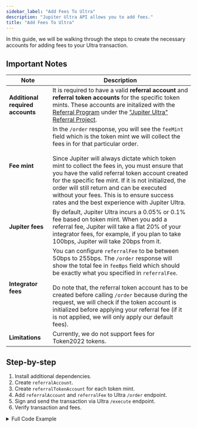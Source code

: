 ```yaml
---
sidebar_label: "Add Fees To Ultra"
description: "Jupiter Ultra API allows you to add fees."
title: "Add Fees To Ultra"
---
```


<head>
    <title>Add Fees To Ultra</title>
    <meta name="twitter:card" content="summary" />
</head>

In this guide, we will be walking through the steps to create the necessary accounts for adding fees to your Ultra transaction.

## Important Notes

| Note | Description |
| --- | --- |
| **Additional required accounts** | It is required to have a valid **referral account** and **referral token accounts** for the specific token mints. These accounts are initalized with the [Referral Program](https://github.com/TeamRaccoons/referral) under the ["Jupiter Ultra" Referral Project](https://solscan.io/account/DkiqsTrw1u1bYFumumC7sCG2S8K25qc2vemJFHyW2wJc). |
| **Fee mint** | In the `/order` response, you will see the `feeMint` field which is the token mint we will collect the fees in for that particular order.<br /><br />Since Jupiter will always dictate which token mint to collect the fees in, you must ensure that you have the valid referral token account created for the specific fee mint. If it is not initialized, the order will still return and can be executed without your fees. This is to ensure success rates and the best experience with Jupiter Ultra. |
| **Jupiter fees** | By default, Jupiter Ultra incurs a 0.05% or 0.1% fee based on token mint. When you add a referral fee, Jupiter will take a flat 20% of your integrator fees, for example, if you plan to take 100bps, Jupiter will take 20bps from it. |
| **Integrator fees** | You can configure `referralFee` to be between 50bps to 255bps. The `/order` response will show the total fee in `feeBps` field which should be exactly what you specified in `referralFee`.<br /><br />Do note that, the referral token account has to be created before calling `/order` because during the request, we will check if the token account is initialized before applying your referral fee (if it is not applied, we will only apply our default fees). |
| **Limitations** | Currently, we do not support fees for Token2022 tokens. |

## Step-by-step

1. Install additional dependencies.
2. Create `referralAccount`.
3. Create `referralTokenAccount` for each token mint.
4. Add `referralAccount` and `referralFee` to Ultra `/order` endpoint.
5. Sign and send the transaction via Ultra `/execute` endpoint.
6. Verify transaction and fees.

<details>
    <summary>
        Full Code Example
    </summary>
```ts
import { ReferralProvider } from "@jup-ag/referral-sdk";
import { Connection, Keypair, PublicKey, sendAndConfirmTransaction, sendAndConfirmRawTransaction } from "@solana/web3.js";
import fs from 'fs';

const connection = new Connection("https://api.mainnet-beta.solana.com");
const privateKeyArray = JSON.parse(fs.readFileSync('/Path/to/.config/solana/id.json', 'utf8').trim());
const wallet = Keypair.fromSecretKey(new Uint8Array(privateKeyArray));

const provider = new ReferralProvider(connection);
const projectPubKey = new PublicKey('DkiqsTrw1u1bYFumumC7sCG2S8K25qc2vemJFHyW2wJc');

async function initReferralAccount() {
  const referralAccountKeypair = Keypair.generate(); // generate a new referral account

  const transaction = await provider.initializeReferralAccountWithName({
    payerPubKey: wallet.publicKey,
    partnerPubKey: wallet.publicKey,
    projectPubKey: projectPubKey,
    referralAccountPubKey: referralAccountKeypair.publicKey,
    name: "insert-name-here",
  });

  const referralAccount = await connection.getAccountInfo(
    referralAccountKeypair.publicKey,
  );

  if (!referralAccount) {
    const signature = await sendAndConfirmTransaction(connection, transaction.tx, [wallet]);
    console.log('signature:', `https://solscan.io/tx/${signature}`);
    console.log('created referralAccountPubkey:', referralAccountKeypair.publicKey.toBase58());
  } else {
    console.log(
      `referralAccount ${referralAccountKeypair.publicKey.toBase58()} already exists`,
    );
  }
}

async function initReferralTokenAccount() {
  const mint = new PublicKey("So11111111111111111111111111111111111111112"); // the token mint you want to collect fees in
  
  const transaction = await provider.initializeReferralTokenAccountV2({
    payerPubKey: wallet.publicKey,
    referralAccountPubKey: new PublicKey("insert-referral-account-pubkey-here"), // you get this from the initReferralAccount function
    mint,
  });
  
    const referralTokenAccount = await connection.getAccountInfo(
      transaction.tokenAccount,
    );
  
    if (!referralTokenAccount) {
      const signature = await sendAndConfirmTransaction(connection, transaction.tx, [wallet]);
      console.log('signature:', `https://solscan.io/tx/${signature}`);
      console.log('created referralTokenAccountPubKey:', transaction.tokenAccount.toBase58());
      console.log('mint:', mint.toBase58());
    } else {
      console.log(
        `referralTokenAccount ${transaction.tokenAccount.toBase58()} for mint ${mint.toBase58()} already exists`,
      );
    }
}

async function claimAllTokens() {
  const transactions = await provider.claimAllV2({
    payerPubKey: wallet.publicKey,
    referralAccountPubKey: new PublicKey("insert-referral-account-pubkey-here"),
  })

  // Send each claim transaction one by one.
  for (const transaction of transactions) {
    transaction.sign([wallet]);

    const signature = await sendAndConfirmRawTransaction(connection, transaction.serialize(), [wallet]);
    console.log('signature:', `https://solscan.io/tx/${signature}`);
  }
}

// initReferralAccount(); // you should only run this once
// initReferralTokenAccount();
claimAllTokens();
```
</details>

### Dependencies

```bash
npm install @jup-ag/referral-sdk
npm install @solana/web3.js@1 # Using v1 of web3.js instead of v2
npm install bs58
npm install dotenv # if required for wallet setup
```

<details>
    <summary>
        RPC Connection and Wallet Setup
    </summary>
**Set up RPC Connection**

:::note
Solana provides a [default RPC endpoint](https://solana.com/docs/core/clusters). However, as your application grows, we recommend you to always use your own or provision a 3rd party provider’s RPC endpoint such as [Helius](https://helius.dev/) or [Triton](https://triton.one/).
:::

```jsx
import { Connection } from "@solana/web3.js";

const connection = new Connection('https://api.mainnet-beta.solana.com');
```

**Set up Development Wallet**

:::note
- You can paste in your private key for testing purposes but this is not recommended for production applications.
- If you want to store your private key in the project directly, you can do it via a `.env` file.
:::

To set up a development wallet via `.env` file, you can use the following script.

```jsx
// index.js
import { Keypair } from '@solana/web3.js';
import dotenv from 'dotenv';
require('dotenv').config();

const wallet = Keypair.fromSecretKey(bs58.decode(process.env.PRIVATE_KEY || ''));
```

```bash
# .env
PRIVATE_KEY=""
```

To set up a development wallet via a wallet generated via [Solana CLI](https://solana.com/docs/intro/installation#solana-cli-basics), you can use the following script.

```jsx
import { Keypair } from '@solana/web3.js';
import fs from 'fs';

const privateKeyArray = JSON.parse(fs.readFileSync('/Path/To/.config/solana/id.json', 'utf8').trim());
const wallet = Keypair.fromSecretKey(new Uint8Array(privateKeyArray));
```
</details>

### Create `referralAccount`

- You should only need to create the referral account once.
- After this step, you need to [create the referral token accounts for each token mint](#create-referraltokenaccount).

```ts
import { ReferralProvider } from "@jup-ag/referral-sdk";
import { Connection, Keypair, PublicKey, sendAndConfirmTransaction } from "@solana/web3.js";

const connection = new Connection("https://api.mainnet-beta.solana.com");
const privateKeyArray = JSON.parse(fs.readFileSync('/Path/to/.config/solana/id.json', 'utf8').trim());
const wallet = Keypair.fromSecretKey(new Uint8Array(privateKeyArray));
const provider = new ReferralProvider(connection);
const projectPubKey = new PublicKey('DkiqsTrw1u1bYFumumC7sCG2S8K25qc2vemJFHyW2wJc'); // Jupiter Ultra Referral Project

async function initReferralAccount() {
  const referralAccountKeypair = Keypair.generate(); // generate a new referral account

  const transaction = await provider.initializeReferralAccountWithName({
    payerPubKey: wallet.publicKey,
    partnerPubKey: wallet.publicKey,
    projectPubKey: projectPubKey,
    referralAccountPubKey: referralAccountKeypair.publicKey,
    name: "insert-name-here",
  });

  const referralAccount = await connection.getAccountInfo(
    referralAccountKeypair.publicKey,
  );

  if (!referralAccount) {
    const signature = await sendAndConfirmTransaction(connection, transaction.tx, [wallet]);
    console.log('signature:', `https://solscan.io/tx/${signature}`);
    console.log('created referralAccountPubkey:', referralAccountKeypair.publicKey.toBase58());
  } else {
    console.log(
      `referralAccount ${referralAccountKeypair.publicKey.toBase58()} already exists`,
    );
  }
}
```

### Create `referralTokenAccount`

- You need to [create the `referralAccount` first](#create-referralaccount).
- You need to create a `referralTokenAccount` for each token mint you want to collect fees in.
- We don't recommend creating a token account for **every** token mint, as it costs rent and most tokens might not be valuable, instead created token accounts for top mints to begin with (you can always add more later).

```ts
import { ReferralProvider } from "@jup-ag/referral-sdk";
import { Connection, Keypair, PublicKey, sendAndConfirmTransaction } from "@solana/web3.js";

const connection = new Connection("https://api.mainnet-beta.solana.com");
const privateKeyArray = JSON.parse(fs.readFileSync('/Path/to/.config/solana/id.json', 'utf8').trim());
const wallet = Keypair.fromSecretKey(new Uint8Array(privateKeyArray));
const provider = new ReferralProvider(connection);

async function initReferralTokenAccount() {
  const mint = new PublicKey("So11111111111111111111111111111111111111112"); // the token mint you want to collect fees in
  
  const transaction = await provider.initializeReferralTokenAccountV2({
    payerPubKey: wallet.publicKey,
    referralAccountPubKey: new PublicKey("insert-referral-account-pubkey-here"),
    mint,
  });
  
    const referralTokenAccount = await connection.getAccountInfo(
      transaction.tokenAccount,
    );
  
    if (!referralTokenAccount) {
      const signature = await sendAndConfirmTransaction(connection, transaction.tx, [wallet]);
      console.log('signature:', `https://solscan.io/tx/${signature}`);
      console.log('created referralTokenAccountPubKey:', transaction.tokenAccount.toBase58());
      console.log('mint:', mint.toBase58());
    } else {
      console.log(
        `referralTokenAccount ${transaction.tokenAccount.toBase58()} for mint ${mint.toBase58()} already exists`,
      );
    }
}
```

### Usage in Ultra 

- After creating the necessary accounts, you can now add the `referralAccount` and `referralFee` to the Ultra `/order` endpoint.
- From the order response, you should see the `feeMint` field, which is the token mint we will collect the fees in for that particular order.
- From the order response, you should see the `feeBps` field, which is the total fee in bps, which should be exactly what you specified in `referralFee`.
- Then, you can sign and send the transaction via the Ultra `/execute` endpoint.

:::danger
Do note that, during your request to `/order`, we will check if the specific fee mint's referral token account is initialized. If it is not, the order will still return and can be executed without your fees. This is to ensure success rates and the best experience with Jupiter Ultra.

Hence, please verify the transaction when testing with a new referral token account, and always create the referral token account before calling `/order`.
:::

```ts
import { Keypair, VersionedTransaction } from "@solana/web3.js";
import fs from 'fs';

const privateKeyArray = JSON.parse(fs.readFileSync('/Path/to/.config/solana/id.json', 'utf8').trim());
const wallet = Keypair.fromSecretKey(new Uint8Array(privateKeyArray));

const orderResponse = await (
  await fetch(
      'https://lite-api.jup.ag/ultra/v1/order?' + 
      'inputMint=So11111111111111111111111111111111111111112&' +
      'outputMint=EPjFWdd5AufqSSqeM2qN1xzybapC8G4wEGGkZwyTDt1v&' +
      'amount=100000000&' +
      'taker=jdocuPgEAjMfihABsPgKEvYtsmMzjUHeq9LX4Hvs7f3&' +
      'referralAccount=&' + // insert referral account public key here
      'referralFee=50' // insert referral fee in basis points (bps)
  )
).json();

console.log(JSON.stringify(orderResponse, null, 2));

const transactionBase64 = orderResponse.transaction // Extract the transaction from the order response
const transaction = VersionedTransaction.deserialize(Buffer.from(transactionBase64, 'base64')); // Deserialize the transaction
transaction.sign([wallet]); // Sign the transaction
const signedTransaction = Buffer.from(transaction.serialize()).toString('base64'); // Serialize the transaction to base64 format

const executeResponse = await (
    await fetch('https://lite-api.jup.ag/ultra/v1/execute', {
        method: 'POST',
        headers: {
            'Content-Type': 'application/json',
        },
        body: JSON.stringify({
            signedTransaction: signedTransaction,
            requestId: orderResponse.requestId,
        }),
    })
).json();

if (executeResponse.status === "Success") {
    console.log('Swap successful:', JSON.stringify(executeResponse, null, 2));
    console.log(`https://solscan.io/tx/${executeResponse.signature}`);
} else {
    console.error('Swap failed:', JSON.stringify(executeResponse, null, 2));
    console.log(`https://solscan.io/tx/${executeResponse.signature}`);
}
```

## Claim All Fees

- The `claimAllV2` method will return a list of transactions to claim all fees and are batched by 5 claims for each transaction.
- The code signs and sends the transactions one by one - you can also Jito Bundle to send multiple at once, if preferred.
- When claiming fees, the transaction will include the transfer of the fees to both your referral account and Jupiter's (20% of your integrator fees).

```ts
import { ReferralProvider } from "@jup-ag/referral-sdk";
import { Connection, Keypair, PublicKey, sendAndConfirmRawTransaction } from "@solana/web3.js";

const connection = new Connection("https://api.mainnet-beta.solana.com");
const privateKeyArray = JSON.parse(fs.readFileSync('/Path/to/.config/solana/id.json', 'utf8').trim());
const wallet = Keypair.fromSecretKey(new Uint8Array(privateKeyArray));
const provider = new ReferralProvider(connection);

async function claimAllTokens() {
  const transactions = await provider.claimAllV2({
    payerPubKey: wallet.publicKey,
    referralAccountPubKey: new PublicKey("insert-referral-account-pubkey-here"),
  })

  // Send each claim transaction one by one.
  for (const transaction of transactions) {
    transaction.sign([wallet]);

    const signature = await sendAndConfirmRawTransaction(connection, transaction.serialize(), [wallet]);
    console.log('signature:', `https://solscan.io/tx/${signature}`);
  }
}
```